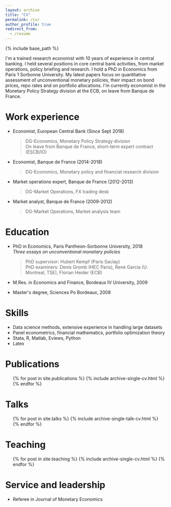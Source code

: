 ```yaml
---
layout: archive
title: "CV"
permalink: /cv/
author_profile: true
redirect_from:
  - /resume
---
```


{% include base_path %}

I'm a trained research economist with 10 years of experience in central banking. I held several positions in core central bank activities, from market operations, policy briefing and research. I hold a PhD in Economics from Paris 1 Sorbonne University. 
My latest papers focus on quantitative assessment of unconventional monetary policies, their impact on bond prices, repo rates and on portfolio allocations. 
I'm currently economist in the Monetary Policy Strategy division at the ECB, on leave from Banque de France.

Work experience
======
* Economist, European Central Bank (Since Sept 2018)
  > DG-Economics, Monetary Policy Strategy division  
  > On leave from Banque de France, short-term expert contract (ESCB/IO)

* Economist, Banque de France  (2014-2018)
  > DG-Economics, Monetary policy and financial research division  
  
* Market operations expert, Banque de France (2012-2013)
  > DG-Market Operations, FX trading desk
  
* Market analyst, Banque de France (2009-2012)
  > DG-Market Operations, Market analysis team
  
Education
======
* PhD in Economics, Paris Pantheon-Sorbonne University, 2018  
   *Three essays on unconventional monetary policies*
   > PhD supervisor: Hubert Kempf (Paris Saclay)  
   > PhD examiners: Denis Gromb (HEC Paris), René Garcia (U. Montreal, TSE), Florian Heider (ECB)  
   
* M.Res. in Economics and Finance, Bordeaux IV University, 2009
* Master's degree, Sciences Po Bordeaux, 2008
  
Skills
======
* Data science methods, extensive experience in handling large datasets
* Panel econometrics, financial mathematics, portfolio optimization theory
* Stata, R, Matlab, Eviews, Python
* Latex

Publications
======
  <ul>{% for post in site.publications %}
    {% include archive-single-cv.html %}
  {% endfor %}</ul>
  
Talks
======
  <ul>{% for post in site.talks %}
    {% include archive-single-talk-cv.html %}
  {% endfor %}</ul>
  
Teaching
======
  <ul>{% for post in site.teaching %}
    {% include archive-single-cv.html %}
  {% endfor %}</ul>
  
Service and leadership
======
* Referee in Journal of Monetary Economics
